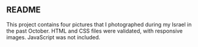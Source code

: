 ## README ##

This project contains four pictures that I photographed during my Israel in the past October. HTML and CSS files were validated, with responsive images. JavaScript was not included. 
